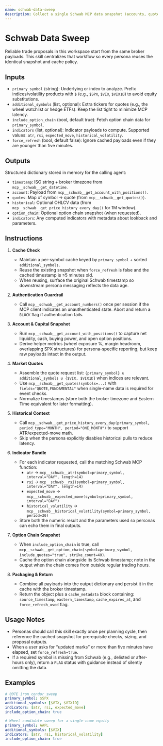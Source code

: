 ```yaml
---
name: schwab-data-sweep
description: Collect a single Schwab MCP data snapshot (accounts, quotes, indicators, option chains) with a five-minute cache so trading agents can reuse consistent inputs. Use whenever an options persona needs fresh risk, market, or chain data before recommending trades.
---
```


# Schwab Data Sweep

Reliable trade proposals in this workspace start from the same broker payloads. This skill centralizes that workflow so every persona reuses the identical snapshot and cache policy.

## Inputs
- `primary_symbol` (string): Underlying or index to analyze. Prefix indices/volatility products with `$` (e.g., `$SPX`, `$VIX`, `$VIX1D`) to avoid equity substitutions.
- `additional_symbols` (list, optional): Extra tickers for quotes (e.g., the wheel watchlist or hedge ETFs). Keep the list tight to minimize MCP latency.
- `include_option_chain` (bool, default true): Fetch option chain data for `primary_symbol`.
- `indicators` (list, optional): Indicator payloads to compute. Supported values: `atr`, `rsi`, `expected_move`, `historical_volatility`.
- `force_refresh` (bool, default false): Ignore cached payloads even if they are younger than five minutes.

## Outputs
Structured dictionary stored in memory for the calling agent:
- `timestamp`: ISO string + broker timezone from `mcp__schwab__get_datetime`.
- `account`: Payload from `mcp__schwab__get_account_with_positions()`.
- `quotes`: Map of symbol → quote (from `mcp__schwab__get_quotes()`).
- `historical`: Optional OHLCV data (from `mcp__schwab__get_price_history_every_day()` for 1M window).
- `option_chain`: Optional option chain snapshot (when requested).
- `indicators`: Any computed indicators with metadata about lookback and parameters.

## Instructions
1. **Cache Check**
   - Maintain a per-symbol cache keyed by `primary_symbol` + sorted `additional_symbols`.
   - Reuse the existing snapshot when `force_refresh` is false and the cached timestamp is ≤5 minutes old.
   - When reusing, surface the original Schwab timestamp so downstream persona messaging reflects the data age.

2. **Authentication Guardrail**
   - Call `mcp__schwab__get_account_numbers()` once per session if the MCP client indicates an unauthenticated state. Abort and return a `BLOCK` flag if authentication fails.

3. **Account & Capital Snapshot**
   - Run `mcp__schwab__get_account_with_positions()` to capture net liquidity, cash, buying power, and open option positions.
   - Derive helper metrics (wheel exposure %, margin headroom, overlapping SPX structures) for persona-specific reporting, but keep raw payloads intact in the output.

4. **Market Quotes**
   - Assemble the quote request list: `{primary_symbol} ∪ additional_symbols ∪ {$VIX, $VIX1D}` when indices are relevant.
   - Use `mcp__schwab__get_quotes(symbols=...)` with `fields="QUOTE,FUNDAMENTAL"` when single-name data is required for event checks.
   - Normalize timestamps (store both the broker timezone and Eastern Time equivalent for later formatting).

5. **Historical Context**
   - Call `mcp__schwab__get_price_history_every_day(primary_symbol, period_type="MONTH", period="ONE_MONTH")` to support ATR/expected-move math.
   - Skip when the persona explicitly disables historical pulls to reduce latency.

6. **Indicator Bundle**
   - For each indicator requested, call the matching Schwab MCP function:
     - `atr` → `mcp__schwab__atr(symbol=primary_symbol, interval="DAY", length=14)`
     - `rsi` → `mcp__schwab__rsi(symbol=primary_symbol, interval="DAY", length=14)`
     - `expected_move` → `mcp__schwab__expected_move(symbol=primary_symbol, interval="DAY")`
     - `historical_volatility` → `mcp__schwab__historical_volatility(symbol=primary_symbol, period=30)`
   - Store both the numeric result and the parameters used so personas can echo them in final outputs.

7. **Option Chain Snapshot**
   - When `include_option_chain` is true, call `mcp__schwab__get_option_chain(symbol=primary_symbol, include_quotes="true", strike_count=40)`.
   - Cache the option chain alongside its Schwab timestamp; note in the output when the chain comes from outside regular trading hours.

8. **Packaging & Return**
   - Combine all payloads into the output dictionary and persist it in the cache with the broker timestamp.
   - Return the object plus a `cache_metadata` block containing: `source_timestamp`, `eastern_timestamp`, `cache_expires_at`, and `force_refresh_used` flag.

## Usage Notes
- Personas should call this skill exactly once per planning cycle, then reference the cached snapshot for prerequisite checks, sizing, and proposal outputs.
- When a user asks for “updated marks” or more than five minutes have elapsed, set `force_refresh=true`.
- If a required symbol is missing from Schwab (e.g., delisted or after-hours only), return a `FLAG` status with guidance instead of silently omitting the data.

## Examples
```yaml
# 0DTE iron condor sweep
primary_symbol: $SPX
additional_symbols: [$VIX, $VIX1D]
indicators: [atr, rsi, expected_move]
include_option_chain: true
```

```yaml
# Wheel candidate sweep for a single-name equity
primary_symbol: AAPL
additional_symbols: [$VIX]
indicators: [atr, rsi, historical_volatility]
include_option_chain: true
```
